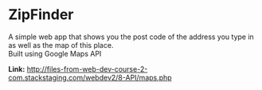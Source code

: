 # ZipFinder

A simple web app that shows you the post code of the address you type in as well as the map of this place.  
Built using Google Maps API

**Link:** http://files-from-web-dev-course-2-com.stackstaging.com/webdev2/8-API/maps.php
